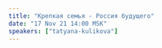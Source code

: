 ```yaml
---
title: "Крепкая семья - Россия будущего"
date: "17 Nov 21 14:00 MSK"
speakers: ["tatyana-kulikova"]
---
```

